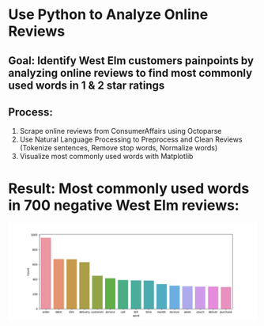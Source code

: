 # Use Python to Analyze Online Reviews
## Goal: Identify West Elm customers painpoints by analyzing online reviews to find most commonly used words in 1 & 2 star ratings
## Process:
1. Scrape online reviews from ConsumerAffairs using Octoparse
2. Use Natural Language Processing to Preprocess and Clean Reviews (Tokenize sentences, Remove stop words, Normalize words)
3. Visualize most commonly used words with Matplotlib

# Result: Most commonly used words in 700 negative West Elm reviews:
![alt text](https://github.com/nct1906/review-analysis/blob/main/West%20Elm%20consumer%20affair%20700.png?raw=true)
